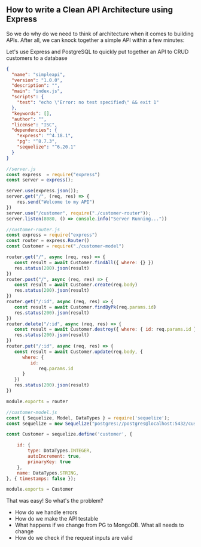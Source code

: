 ## How to write a Clean API Architecture using Express
So we do why do we need to think of architecture when it comes to building APIs. After all, we can knock together a simple API within a few minutes:

Let's use Express and PostgreSQL to quickly put together an API to CRUD customers to a database

```json
{
  "name": "simpleapi",
  "version": "1.0.0",
  "description": "",
  "main": "index.js",
  "scripts": {
    "test": "echo \"Error: no test specified\" && exit 1"
  },
  "keywords": [],
  "author": "",
  "license": "ISC",
  "dependencies": {
    "express": "^4.18.1",
    "pg": "^8.7.3",
    "sequelize": "^6.20.1"
  }
}
```

```js
//server.js
const express  = require("express")
const server = express();

server.use(express.json()); 
server.get("/", (req, res) => {
    res.send("Welcome to my API")
})
server.use("/customer", require("./customer-router"));
server.listen(8080, () => console.info("Server Running..."))
```


```js
//customer-router.js
const express = require("express")
const router = express.Router()
const Customer = require("./customer-model")

router.get("/", async (req, res) => {
   const result = await Customer.findAll({ where: {} })
   res.status(200).json(result)
})
router.post("/", async (req, res) => {
   const result = await Customer.create(req.body)
   res.status(200).json(result)
})
router.get("/:id", async (req, res) => {
   const result = await Customer.findByPk(req.params.id)
   res.status(200).json(result)
})
router.delete("/:id", async (req, res) => {
   const result = await Customer.destroy({ where: { id: req.params.id } })
   res.status(200).json(result)
})
router.put("/:id", async (req, res) => {
   const result = await Customer.update(req.body, {
      where: {
         id:
            req.params.id
      }
   })
   res.status(200).json(result)
})

module.exports = router
```

```js
//customer-model.js
const { Sequelize, Model, DataTypes } = require('sequelize');
const sequelize = new Sequelize("postgres://postgres@localhost:5432/customerdb");

const Customer = sequelize.define('customer', {

    id: {
        type: DataTypes.INTEGER,
        autoIncrement: true,
        primaryKey: true
    },
    name: DataTypes.STRING,
}, { timestamps: false });

module.exports = Customer
```


[](https://giphy.com/gifs/latenightseth-boom-3o7btNa0RUYa5E7iiQ)

That was easy! So what's the problem?

* How do we handle errors
* How do we make the API testable
* What happens if we change from PG to MongoDB. What all needs to change
* How do we check if the request inputs are valid


